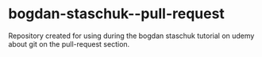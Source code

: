 # bogdan-staschuk--pull-request
Repository created for using during the bogdan staschuk tutorial on udemy about git on the pull-request section.

